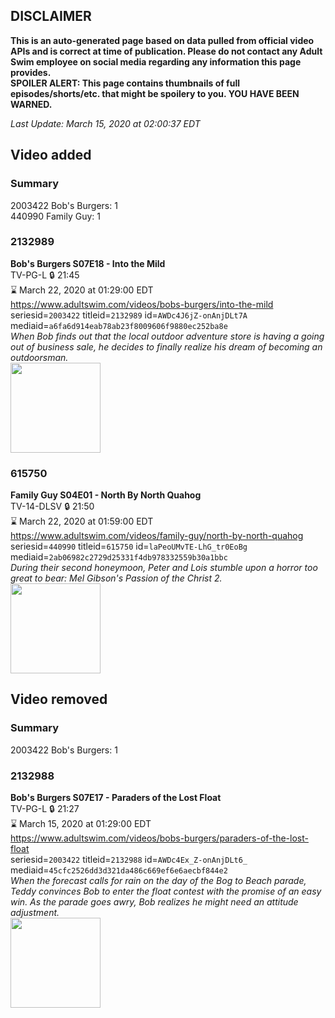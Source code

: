 ## DISCLAIMER
**This is an auto-generated page based on data pulled from official video APIs and is correct at time of publication. Please do not contact any Adult Swim employee on social media regarding any information this page provides.**  
**SPOILER ALERT: This page contains thumbnails of full episodes/shorts/etc. that might be spoilery to you. YOU HAVE BEEN WARNED.**  

_Last Update: March 15, 2020 at 02:00:37 EDT_
## Video added
### Summary
2003422 Bob's Burgers: 1  
440990 Family Guy: 1  
### 2132989
**Bob's Burgers S07E18 - Into the Mild**  
TV-PG-L 🔒 21:45  
⌛ March 22, 2020 at 01:29:00 EDT  
https://www.adultswim.com/videos/bobs-burgers/into-the-mild  
seriesid=`2003422` titleid=`2132989` id=`AWDc4J6jZ-onAnjDLt7A` mediaid=`a6fa6d914eab78ab23f8009606f9880ec252ba8e`  
_When Bob finds out that the local outdoor adventure store is having a going out of business sale, he decides to finally realize his dream of becoming an outdoorsman._  
<a href="https://i.cdn.turner.com/adultswim/big/image-upload/thumbnails/thumb-2_image-151784511773910.jpg"><img src="https://i.cdn.turner.com/adultswim/big/image-upload/thumbnails/thumb-2_image-151784511773910.jpg" height="144px" /></a>
### 615750
**Family Guy S04E01 - North By North Quahog**  
TV-14-DLSV 🔒 21:50  
⌛ March 22, 2020 at 01:59:00 EDT  
https://www.adultswim.com/videos/family-guy/north-by-north-quahog  
seriesid=`440990` titleid=`615750` id=`laPeoUMvTE-LhG_tr0EoBg` mediaid=`2ab06982c2729d25331f4db978332559b30a1bbc`  
_During their second honeymoon, Peter and Lois stumble upon a horror too great to bear: Mel Gibson's Passion of the Christ 2._  
<a href="https://i.cdn.turner.com/adultswim/big/image-upload/thumbnails/thumb-2_image-152848112135718.jpg"><img src="https://i.cdn.turner.com/adultswim/big/image-upload/thumbnails/thumb-2_image-152848112135718.jpg" height="144px" /></a>
## Video removed
### Summary
2003422 Bob's Burgers: 1  
### 2132988
**Bob's Burgers S07E17 - Paraders of the Lost Float**  
TV-PG-L 🔒 21:27  
⌛ March 15, 2020 at 01:29:00 EDT  
https://www.adultswim.com/videos/bobs-burgers/paraders-of-the-lost-float  
seriesid=`2003422` titleid=`2132988` id=`AWDc4Ex_Z-onAnjDLt6_` mediaid=`45cfc2526dd3d321da486c669ef6e6aecbf844e2`  
_When the forecast calls for rain on the day of the Bog to Beach parade, Teddy convinces Bob to enter the float contest with the promise of an easy win. As the parade goes awry, Bob realizes he might need an attitude adjustment._  
<a href="https://i.cdn.turner.com/adultswim/big/image-upload/thumbnails/thumb-2_image-15172478074623.jpg"><img src="https://i.cdn.turner.com/adultswim/big/image-upload/thumbnails/thumb-2_image-15172478074623.jpg" height="144px" /></a>

